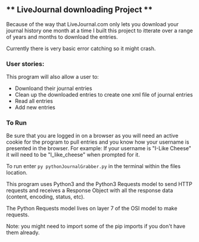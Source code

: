 ** LiveJournal downloading Project **
------

Because of the way that LiveJournal.com only lets you download your journal history one month at a time I built this project to itterate over a range of years and months to download the entries.

Currently there is very basic error catching so it might crash.

### User stories:
This program will also allow a user to:
- Downloand their journal entries
- Clean up the downloaded entries to create one xml file of journal entries
- Read all entries
- Add new entries


### To Run
Be sure that you are logged in on a browser as you will need an active cookie for the program to pull entries and you know how your username is presented in the browser. 
For example: If your username is "I-Like Cheese" it will need to be "I_like_cheese" when prompted for it.

To run enter `py pythonJournalGrabber.py` in the terminal within the files location.

This program uses Python3 and the Python3 Requests model to send HTTP requests and receives a Response Object with all the response data (content, encoding, status, etc). 

The Python Requests model lives on layer 7 of the OSI model to make requests.

Note: you might need to import some of the pip imports if you don't have them already.
